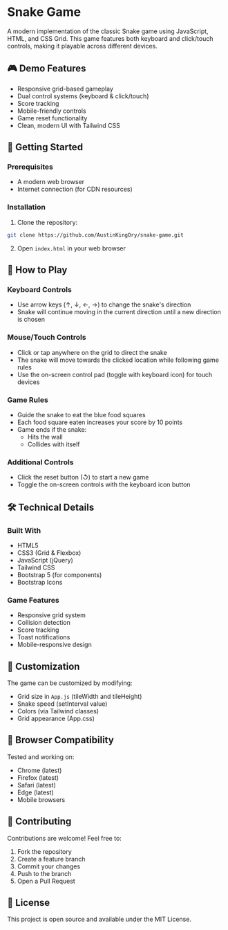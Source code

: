 # Snake Game

A modern implementation of the classic Snake game using JavaScript, HTML, and CSS Grid. This game features both keyboard and click/touch controls, making it playable across different devices.

## 🎮 Demo Features

- Responsive grid-based gameplay
- Dual control systems (keyboard & click/touch)
- Score tracking
- Mobile-friendly controls
- Game reset functionality
- Clean, modern UI with Tailwind CSS

## 🚀 Getting Started

### Prerequisites
- A modern web browser
- Internet connection (for CDN resources)

### Installation
1. Clone the repository:
```bash
git clone https://github.com/AustinKingOry/snake-game.git
```
2. Open `index.html` in your web browser

## 🎯 How to Play

### Keyboard Controls
- Use arrow keys (↑, ↓, ←, →) to change the snake's direction
- Snake will continue moving in the current direction until a new direction is chosen

### Mouse/Touch Controls
- Click or tap anywhere on the grid to direct the snake
- The snake will move towards the clicked location while following game rules
- Use the on-screen control pad (toggle with keyboard icon) for touch devices

### Game Rules
- Guide the snake to eat the blue food squares
- Each food square eaten increases your score by 10 points
- Game ends if the snake:
  - Hits the wall
  - Collides with itself

### Additional Controls
- Click the reset button (↺) to start a new game
- Toggle the on-screen controls with the keyboard icon button

## 🛠️ Technical Details

### Built With
- HTML5
- CSS3 (Grid & Flexbox)
- JavaScript (jQuery)
- Tailwind CSS
- Bootstrap 5 (for components)
- Bootstrap Icons

### Game Features
- Responsive grid system
- Collision detection
- Score tracking
- Toast notifications
- Mobile-responsive design

## 🎨 Customization

The game can be customized by modifying:
- Grid size in `App.js` (tileWidth and tileHeight)
- Snake speed (setInterval value)
- Colors (via Tailwind classes)
- Grid appearance (App.css)

## 📱 Browser Compatibility

Tested and working on:
- Chrome (latest)
- Firefox (latest)
- Safari (latest)
- Edge (latest)
- Mobile browsers

## 🤝 Contributing

Contributions are welcome! Feel free to:
1. Fork the repository
2. Create a feature branch
3. Commit your changes
4. Push to the branch
5. Open a Pull Request

## 📄 License

This project is open source and available under the MIT License.
